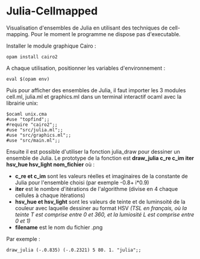 # Julia-Cellmapped
Visualisation d'ensembles de Julia en utilisant des techniques de cell-mapping.
Pour le moment le programme ne dispose pas d'executable.

Installer le module graphique Cairo :
```shell
opam install cairo2
``` 

A chaque utilisation, positionner les variables d'environnement :
```shell
eval $(opam env)
``` 

Puis pour afficher des ensembles de Julia, il faut importer les 3 modules cell.ml, julia.ml et graphics.ml dans un terminal interactif ocaml avec la librairie unix: 

```shell
$ocaml unix.cma
#use "topfind";;
#require "cairo2";;
#use "src/julia.ml";;
#use "src/graphics.ml";;
#use "src/main.ml";;
```

Ensuite il est possible d'utiliser la fonction julia_draw pour dessiner un ensemble de Julia.
Le prototype de la fonction est **draw_julia c_re c_im iter hsv_hue hsv_light nom_fichier** où :
- **c_re et c_im** sont les valeurs réelles et imaginaires de la constante de Julia pour l'ensemble choisi (par exemple -0.8+ i*0.9)
- **iter** est le nombre d'itérations de l'algorithme (divise en 4 chaque cellules à chaque itérations)
- **hsv_hue et hsv_light** sont les valeurs de teinte et de luminsoité de la couleur avec laquelle dessiner au format HSV *(TSL en français, où la teinte T est comprise entre 0 et 360, et la lumiosité L est comprise entre 0 et 1)*
- **filename** est le nom du fichier .png

Par exemple : 
```
draw_julia (-.0.835) (-.0.2321) 5 80. 1. "julia";;
```
